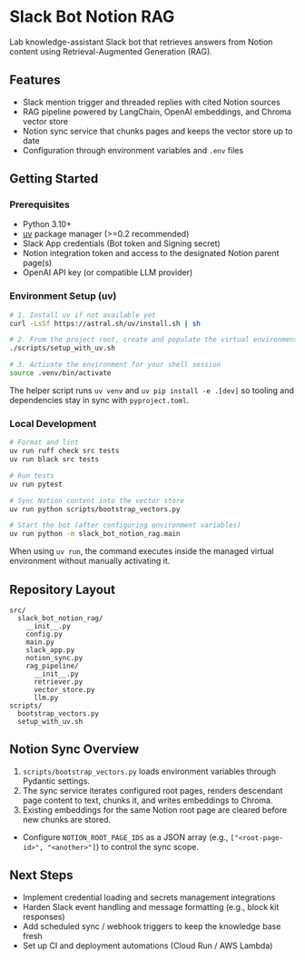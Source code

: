 # Slack Bot Notion RAG

Lab knowledge-assistant Slack bot that retrieves answers from Notion content using Retrieval-Augmented Generation (RAG).

## Features
- Slack mention trigger and threaded replies with cited Notion sources
- RAG pipeline powered by LangChain, OpenAI embeddings, and Chroma vector store
- Notion sync service that chunks pages and keeps the vector store up to date
- Configuration through environment variables and `.env` files

## Getting Started

### Prerequisites
- Python 3.10+
- [uv](https://github.com/astral-sh/uv) package manager (>=0.2 recommended)
- Slack App credentials (Bot token and Signing secret)
- Notion integration token and access to the designated Notion parent page(s)
- OpenAI API key (or compatible LLM provider)

### Environment Setup (uv)
```bash
# 1. Install uv if not available yet
curl -LsSf https://astral.sh/uv/install.sh | sh

# 2. From the project root, create and populate the virtual environment
./scripts/setup_with_uv.sh

# 3. Activate the environment for your shell session
source .venv/bin/activate
```

The helper script runs `uv venv` and `uv pip install -e .[dev]` so tooling and dependencies stay in sync with `pyproject.toml`.

### Local Development
```bash
# Format and lint
uv run ruff check src tests
uv run black src tests

# Run tests
uv run pytest

# Sync Notion content into the vector store
uv run python scripts/bootstrap_vectors.py

# Start the bot (after configuring environment variables)
uv run python -m slack_bot_notion_rag.main
```

When using `uv run`, the command executes inside the managed virtual environment without manually activating it.

## Repository Layout
```
src/
  slack_bot_notion_rag/
    __init__.py
    config.py
    main.py
    slack_app.py
    notion_sync.py
    rag_pipeline/
      __init__.py
      retriever.py
      vector_store.py
      llm.py
scripts/
  bootstrap_vectors.py
  setup_with_uv.sh
```

## Notion Sync Overview
1. `scripts/bootstrap_vectors.py` loads environment variables through Pydantic settings.
2. The sync service iterates configured root pages, renders descendant page content to text, chunks it, and writes embeddings to Chroma.
3. Existing embeddings for the same Notion root page are cleared before new chunks are stored.
- Configure `NOTION_ROOT_PAGE_IDS` as a JSON array (e.g., `["<root-page-id>", "<another>"]`) to control the sync scope.

## Next Steps
- Implement credential loading and secrets management integrations
- Harden Slack event handling and message formatting (e.g., block kit responses)
- Add scheduled sync / webhook triggers to keep the knowledge base fresh
- Set up CI and deployment automations (Cloud Run / AWS Lambda)
